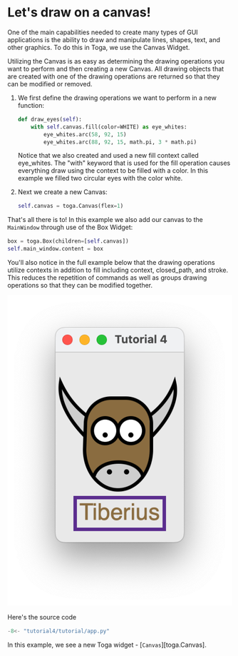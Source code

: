 # Let's draw on a canvas!

One of the main capabilities needed to create many types of GUI applications is the ability to draw and manipulate lines, shapes, text, and other graphics. To do this in Toga, we use the Canvas Widget.

Utilizing the Canvas is as easy as determining the drawing operations you want to perform and then creating a new Canvas. All drawing objects that are created with one of the drawing operations are returned so that they can be modified or removed.

1. We first define the drawing operations we want to perform in a new
    function:

    ```python
    def draw_eyes(self):
        with self.canvas.fill(color=WHITE) as eye_whites:
            eye_whites.arc(58, 92, 15)
            eye_whites.arc(88, 92, 15, math.pi, 3 * math.pi)
    ```

    Notice that we also created and used a new fill context called eye_whites. The "with" keyword that is used for the fill operation causes everything draw using the context to be filled with a color. In this example we filled two circular eyes with the color white.

2. Next we create a new Canvas:

    ```python
    self.canvas = toga.Canvas(flex=1)
    ```

That's all there is to! In this example we also add our canvas to the `MainWindow` through use of the Box Widget:

```python
box = toga.Box(children=[self.canvas])
self.main_window.content = box
```

You'll also notice in the full example below that the drawing operations utilize contexts in addition to fill including context, closed_path, and stroke. This reduces the repetition of commands as well as groups drawing operations so that they can be modified together.

![image](images/tutorial-4.png)

Here's the source code

```python
-8<- "tutorial4/tutorial/app.py"
```

In this example, we see a new Toga widget - [`Canvas`][toga.Canvas].
